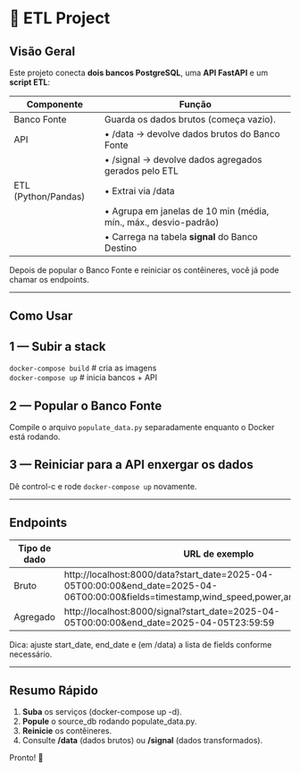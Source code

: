 # 🚀 ETL Project

## Visão Geral

Este projeto conecta **dois bancos PostgreSQL**, uma **API FastAPI** e um **script ETL**:

Componente        | Função
------------------|--------------------------------------------------------------
Banco Fonte       | Guarda os dados brutos (começa vazio).
API               | • /data   → devolve dados brutos do Banco Fonte  
                  | • /signal → devolve dados agregados gerados pelo ETL
ETL (Python/Pandas)| • Extrai via /data  
                  | • Agrupa em janelas de 10 min (média, mín., máx., desvio-padrão)  
                  | • Carrega na tabela **signal** do Banco Destino

Depois de popular o Banco Fonte e reiniciar os contêineres, você já pode chamar os endpoints.

--------------------------------------------------------------------

## Como Usar

1 — Subir a stack
-----------------
`docker-compose build`   # cria as imagens  
`docker-compose up`    # inicia bancos + API  

2 — Popular o Banco Fonte
-------------------------

Compile o arquivo `populate_data.py` separadamente enquanto o Docker está rodando.  

3 — Reiniciar para a API enxergar os dados
------------------------------------------
Dê control-c e rode `docker-compose up` novamente.

--------------------------------------------------------------------

## Endpoints

Tipo de dado | URL de exemplo
-------------|------------------------------------------------------------------------------------------------------------------------------------
Bruto        | http://localhost:8000/data?start_date=2025-04-05T00:00:00&end_date=2025-04-06T00:00:00&fields=timestamp,wind_speed,power,ambient_temperature
Agregado     | http://localhost:8000/signal?start_date=2025-04-05T00:00:00&end_date=2025-04-05T23:59:59

Dica: ajuste start_date, end_date e (em /data) a lista de fields conforme necessário.

--------------------------------------------------------------------

## Resumo Rápido

1. **Suba** os serviços (docker-compose up -d).  
2. **Popule** o source_db rodando populate_data.py.  
3. **Reinicie** os contêineres.  
4. Consulte **/data** (dados brutos) ou **/signal** (dados transformados).

Pronto! 🎉
